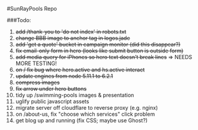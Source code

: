 #SunRayPools Repo

###Todo:

1. ~~add /thank-you to 'do not index' in robots.txt~~
2. ~~change BBB image to anchor tag in logos.jade~~
3. ~~add 'get a quote' bucket in campaign monitor (did this disappear?)~~
4. ~~fix email-only form in hero (looks like submit button is outside form)~~
5. ~~add media query for iPhones so hero text doesn't break lines~~ => NEEDS MORE TESTING!
6. ~~on / fix bug where hero.active and hs.active interact~~
7. ~~update engines from node 5.11.1 to 6.2.1~~
8. ~~compress images~~
9. ~~fix arrow under hero buttons~~
10. tidy up /swimming-pools images & presentation
11. uglify public javascript assets
12. migrate server off cloudflare to reverse proxy (e.g. nginx)
13. on /about-us, fix "choose which services" click problem
14. get blog up and running (fix CSS; maybe use Ghost?)